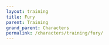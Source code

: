 ```yaml
---
layout: training
title: Fury
parent: Training
grand_parent: Characters
permalink: /characters/training/fury/
---
```

